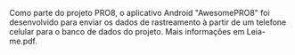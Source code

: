 Como parte do projeto PRO8, o aplicativo Android "AwesomePRO8" foi desenvolvido para enviar os dados de rastreamento à partir de um telefone celular para o banco de dados do projeto. Mais informações em Leia-me.pdf.
